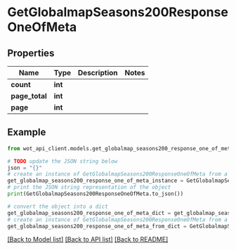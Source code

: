 # GetGlobalmapSeasons200ResponseOneOfMeta


## Properties

Name | Type | Description | Notes
------------ | ------------- | ------------- | -------------
**count** | **int** |  | 
**page_total** | **int** |  | 
**page** | **int** |  | 

## Example

```python
from wot_api_client.models.get_globalmap_seasons200_response_one_of_meta import GetGlobalmapSeasons200ResponseOneOfMeta

# TODO update the JSON string below
json = "{}"
# create an instance of GetGlobalmapSeasons200ResponseOneOfMeta from a JSON string
get_globalmap_seasons200_response_one_of_meta_instance = GetGlobalmapSeasons200ResponseOneOfMeta.from_json(json)
# print the JSON string representation of the object
print(GetGlobalmapSeasons200ResponseOneOfMeta.to_json())

# convert the object into a dict
get_globalmap_seasons200_response_one_of_meta_dict = get_globalmap_seasons200_response_one_of_meta_instance.to_dict()
# create an instance of GetGlobalmapSeasons200ResponseOneOfMeta from a dict
get_globalmap_seasons200_response_one_of_meta_from_dict = GetGlobalmapSeasons200ResponseOneOfMeta.from_dict(get_globalmap_seasons200_response_one_of_meta_dict)
```
[[Back to Model list]](../README.md#documentation-for-models) [[Back to API list]](../README.md#documentation-for-api-endpoints) [[Back to README]](../README.md)


